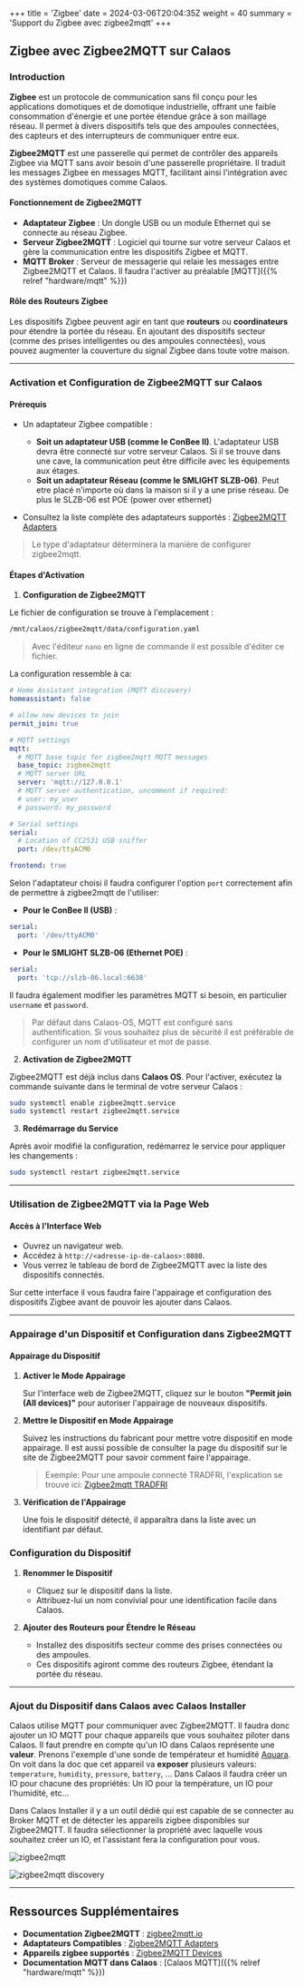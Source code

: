 +++
title = 'Zigbee'
date = 2024-03-06T20:04:35Z
weight = 40
summary = 'Support du Zigbee avec zigbee2mqtt'
+++

## Zigbee avec Zigbee2MQTT sur Calaos

### Introduction

**Zigbee** est un protocole de communication sans fil conçu pour les applications domotiques et de domotique industrielle, offrant une faible consommation d'énergie et une portée étendue grâce à son maillage réseau. Il permet à divers dispositifs tels que des ampoules connectées, des capteurs et des interrupteurs de communiquer entre eux.

**Zigbee2MQTT** est une passerelle qui permet de contrôler des appareils Zigbee via MQTT sans avoir besoin d'une passerelle propriétaire. Il traduit les messages Zigbee en messages MQTT, facilitant ainsi l'intégration avec des systèmes domotiques comme Calaos.

#### Fonctionnement de Zigbee2MQTT

- **Adaptateur Zigbee** : Un dongle USB ou un module Ethernet qui se connecte au réseau Zigbee.
- **Serveur Zigbee2MQTT** : Logiciel qui tourne sur votre serveur Calaos et gère la communication entre les dispositifs Zigbee et MQTT.
- **MQTT Broker** : Serveur de messagerie qui relaie les messages entre Zigbee2MQTT et Calaos. Il faudra l'activer au préalable [MQTT]({{% relref "hardware/mqtt" %}})

#### Rôle des Routeurs Zigbee

Les dispositifs Zigbee peuvent agir en tant que **routeurs** ou **coordinateurs** pour étendre la portée du réseau. En ajoutant des dispositifs secteur (comme des prises intelligentes ou des ampoules connectées), vous pouvez augmenter la couverture du signal Zigbee dans toute votre maison.

---

### Activation et Configuration de Zigbee2MQTT sur Calaos

#### Prérequis

- Un adaptateur Zigbee compatible :

  - **Soit un adaptateur USB (comme le ConBee II)**. L'adaptateur USB devra être connecté sur votre serveur Calaos. Si il se trouve dans une cave, la communication peut être difficile avec les équipements aux étages.
  - **Soit un adaptateur Réseau (comme le SMLIGHT SLZB-06)**. Peut etre placé n'importe où dans la maison si il y a une prise réseau. De plus le SLZB-06 est POE (power over ethernet)
  
- Consultez la liste complète des adaptateurs supportés : [Zigbee2MQTT Adapters](https://www.zigbee2mqtt.io/guide/adapters/)

> Le type d'adaptateur déterminera la manière de configurer zigbee2mqtt.

#### Étapes d'Activation

1. **Configuration de Zigbee2MQTT**

Le fichier de configuration se trouve à l'emplacement :

```bash
/mnt/calaos/zigbee2mqtt/data/configuration.yaml
```

> Avec l'éditeur `nano` en ligne de commande il est possible d'éditer ce fichier.

La configuration ressemble à ca:

```yaml
# Home Assistant integration (MQTT discovery)
homeassistant: false

# allow new devices to join
permit_join: true

# MQTT settings
mqtt:
  # MQTT base topic for zigbee2mqtt MQTT messages
  base_topic: zigbee2mqtt
  # MQTT server URL
  server: 'mqtt://127.0.0.1'
  # MQTT server authentication, uncomment if required:
  # user: my_user
  # password: my_password

# Serial settings
serial:
  # Location of CC2531 USB sniffer
  port: /dev/ttyACM0

frontend: true
```

Selon l'adaptateur choisi il faudra configurer l'option `port` correctement afin de permettre à zigbee2mqtt de l'utiliser:

- **Pour le ConBee II (USB)** :

```yaml
serial:
  port: '/dev/ttyACM0'
```

- **Pour le SMLIGHT SLZB-06 (Ethernet POE)** :

```yaml
serial:
  port: 'tcp://slzb-06.local:6638'
```

Il faudra également modifier les paramètres MQTT si besoin, en particulier `username` et `password`.

> Par défaut dans Calaos-OS, MQTT est configuré sans authentification. Si vous souhaitez plus de sécurité il est préférable de configurer un nom d'utilisateur et mot de passe.

2. **Activation de Zigbee2MQTT**

Zigbee2MQTT est déjà inclus dans **Calaos OS**. Pour l'activer, exécutez la commande suivante dans le terminal de votre serveur Calaos :

```bash
sudo systemctl enable zigbee2mqtt.service
sudo systemctl restart zigbee2mqtt.service
```

3. **Redémarrage du Service**

Après avoir modifié la configuration, redémarrez le service pour appliquer les changements :

```bash
sudo systemctl restart zigbee2mqtt.service
```

---

### Utilisation de Zigbee2MQTT via la Page Web

#### Accès à l'Interface Web

- Ouvrez un navigateur web.
- Accédez à `http://<adresse-ip-de-calaos>:8080`.
- Vous verrez le tableau de bord de Zigbee2MQTT avec la liste des dispositifs connectés.

Sur cette interface il vous faudra faire l'appairage et configuration des dispositifs Zigbee avant de pouvoir les ajouter dans Calaos.

---

### Appairage d'un Dispositif et Configuration dans Zigbee2MQTT

#### Appairage du Dispositif

1. **Activer le Mode Appairage**

   Sur l'interface web de Zigbee2MQTT, cliquez sur le bouton **"Permit join (All devices)"** pour autoriser l'appairage de nouveaux dispositifs.

2. **Mettre le Dispositif en Mode Appairage**

   Suivez les instructions du fabricant pour mettre votre dispositif en mode appairage. Il est aussi possible de consulter la page du dispositif sur le site de Zigbee2MQTT pour savoir comment faire l'appairage.

   > Exemple: Pour une ampoule connecté TRADFRI, l'explication se trouve ici: [Zigbee2mqtt TRADFRI](https://www.zigbee2mqtt.io/devices/LED1546G12.html)

3. **Vérification de l'Appairage**

   Une fois le dispositif détecté, il apparaîtra dans la liste avec un identifiant par défaut.

### Configuration du Dispositif

1. **Renommer le Dispositif**

   - Cliquez sur le dispositif dans la liste.
   - Attribuez-lui un nom convivial pour une identification facile dans Calaos.

2. **Ajouter des Routeurs pour Étendre le Réseau**

   - Installez des dispositifs secteur comme des prises connectées ou des ampoules.
   - Ces dispositifs agiront comme des routeurs Zigbee, étendant la portée du réseau.

---

### Ajout du Dispositif dans Calaos avec Calaos Installer

Calaos utilise MQTT pour communiquer avec Zigbee2MQTT. Il faudra donc ajouter un IO MQTT pour chaque appareils que vous souhaitez piloter dans Calaos. Il faut prendre en compte qu'un IO dans Calaos représente une **valeur**. Prenons l'exemple d'une sonde de températeur et humidité [Aquara](https://www.zigbee2mqtt.io/devices/WSDCGQ12LM.html). On voit dans la doc que cet appareil va **exposer** plusieurs valeurs: `temperature`, `humidity`, `pressure`, `battery`, ... Dans Calaos il faudra créer un IO pour chacune des propriétés: Un IO pour la température, un IO pour l'humidité, etc...

Dans Calaos Installer il y a un outil dédié qui est capable de se connecter au Broker MQTT et de détecter les appareils zigbee disponibles sur Zigbee2MQTT. Il faudra sélectionner la propriété avec laquelle vous souhaitez créer un IO, et l'assistant fera la configuration pour vous.

![zigbee2mqtt](/en/hardware/images/z2q_01.png?width=10pc&classes=shadow)

![zigbee2mqtt discovery](/en/hardware/images/z2q_02.png?width=20pc&classes=shadow)

---

## Ressources Supplémentaires

- **Documentation Zigbee2MQTT** : [zigbee2mqtt.io](https://www.zigbee2mqtt.io/)
- **Adaptateurs Compatibles** : [Zigbee2MQTT Adapters](https://www.zigbee2mqtt.io/guide/adapters/)
- **Appareils zigbee supportés** : [Zigbee2MQTT Devices](https://www.zigbee2mqtt.io/supported-devices/)
- **Documentation MQTT dans Calaos** : [Calaos MQTT]({{% relref "hardware/mqtt" %}})
